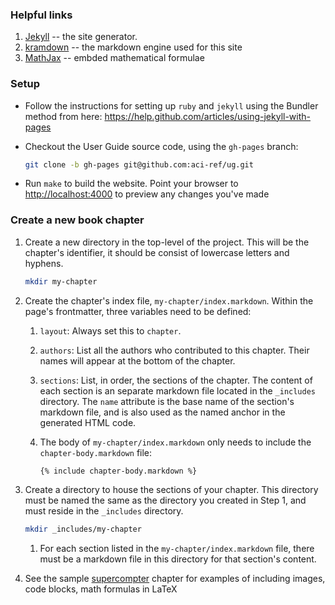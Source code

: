 
### Helpful links

1.  [Jekyll](http://jekyllrb.com) -- the site generator. 
2.  [kramdown](http://kramdown.gettalong.org/syntax.html) -- the markdown engine used for this site 
3.  [MathJax](http://docs.mathjax.org/en/latest) -- embded mathematical formulae


### Setup

+ Follow the instructions for setting up `ruby` and `jekyll` using the Bundler method from
here: https://help.github.com/articles/using-jekyll-with-pages

+ Checkout the User Guide source code, using the `gh-pages` branch:

    ```bash
    git clone -b gh-pages git@github.com:aci-ref/ug.git
    ```  

+ Run `make` to build the website.  Point your browser to [http://localhost:4000](http://localhost:4000) to preview any changes you've made


### Create a new book chapter


1.  Create a new directory in the top-level of the project.  This will be the chapter's identifier, it should be consist of lowercase letters and hyphens.
    ```bash
    mkdir my-chapter
    ```

2. Create the chapter's index file, `my-chapter/index.markdown`.  Within the page's frontmatter, three variables need to be defined: 
    1. `layout`: Always set this to `chapter`.
    2. `authors`:  List all the authors who contributed to this chapter.  Their names will appear at the bottom of the chapter.
    3. `sections`:  List, in order, the sections of the chapter.  The content of each section is an separate markdown file located in the `_includes` directory.  The `name` attribute is the base name of the section's markdown file, and is also used as the named anchor in the generated HTML code.

    1. The body of `my-chapter/index.markdown` only needs to include the `chapter-body.markdown` file:
        ```
        {% include chapter-body.markdown %}
        ```

1. Create a directory to house the sections of your chapter.  This directory must be named the same as the directory you created in Step 1, and must reside in the `_includes` directory.
    ```bash
    mkdir _includes/my-chapter
    ```
    1. For each section listed in the `my-chapter/index.markdown` file, there must be a markdown file in this directory for that section's content.

1. See the sample [supercompter](supercomputer) chapter for examples of including images, code blocks, math formulas in LaTeX
